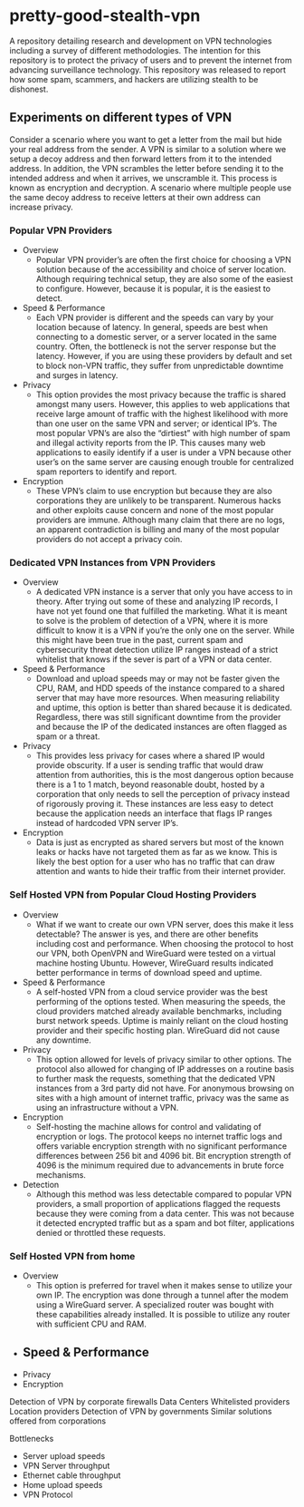 # pretty-good-stealth-vpn
A repository detailing research and development on VPN technologies including a survey of different methodologies. The intention for this repository is to protect the privacy of users and to prevent the internet from advancing surveillance technology. This repository was released to report how some spam, scammers, and hackers are utilizing stealth to be dishonest.

## Experiments on different types of VPN

Consider a scenario where you want to get a letter from the mail but hide your real address from the sender. A VPN is similar to a solution where we setup a decoy address and then forward letters from it to the intended address. In addition, the VPN scrambles the letter before sending it to the intended address and when it arrives, we unscramble it. This process is known as encryption and decryption. A scenario where multiple people use the same decoy address to receive letters at their own address can increase privacy.

### Popular VPN Providers
- Overview
    - Popular VPN provider’s are often the first choice for choosing a VPN solution because of the accessibility and choice of server location. Although requiring technical setup, they are also some of the easiest to configure. However, because it is popular, it is the easiest to detect. 
- Speed & Performance
    - Each VPN provider is different and the speeds can vary by your location because of latency. In general, speeds are best when connecting to a domestic server, or a server located in the same country. Often, the bottleneck is not the server response but the latency. However, if you are using these providers by default and set to block non-VPN traffic, they suffer from unpredictable downtime and surges in latency. 
- Privacy
    - This option provides the most privacy because the traffic is shared amongst many users. However, this applies to web applications that receive large amount of traffic with the highest likelihood with more than one user on the same VPN and server; or identical IP’s. The most popular VPN’s are also the “dirtiest” with high number of spam and illegal activity reports from the IP. This causes many web applications to easily identify if a user is under a VPN because other user’s on the same server are causing enough trouble for centralized spam reporters to identify and report.
- Encryption
    - These VPN’s claim to use encryption but because they are also corporations they are unlikely to be transparent. Numerous hacks and other exploits cause concern and none of the most popular providers are immune. Although many claim that there are no logs, an apparent contradiction is billing and many of the most popular providers do not accept a privacy coin. 
### Dedicated VPN Instances from VPN Providers
- Overview
    - A dedicated VPN instance is a server that only you have access to in theory. After trying out some of these and analyzing IP records, I have not yet found one that fulfilled the marketing. What it is meant to solve is the problem of detection of a VPN, where it is more difficult to know it is a VPN if you’re the only one on the server. While this might have been true in the past, current spam and cybersecurity threat detection utilize IP ranges instead of a strict whitelist that knows if the sever is part of a VPN or data center.  
- Speed & Performance
    - Download and upload speeds may or may not be faster given the CPU, RAM, and HDD speeds of the instance compared to a shared server that may have more resources. When measuring reliability and uptime, this option is better than shared because it is dedicated. Regardless, there was still significant downtime from the provider and because the IP of the dedicated instances are often flagged as spam or a threat.
- Privacy
    - This provides less privacy for cases where a shared IP would provide obscurity. If a user is sending traffic that would draw attention from authorities, this is the most dangerous option because there is a 1 to 1 match, beyond reasonable doubt, hosted by a corporation that only needs to sell the perception of privacy instead of rigorously proving it. These instances are less easy to detect because the application needs an interface that flags IP ranges instead of hardcoded VPN server IP’s.
- Encryption
    - Data is just as encrypted as shared servers but most of the known leaks or hacks have not targeted them as far as we know. This is likely the best option for a user who has no traffic that can draw attention and wants to hide their traffic from their internet provider.
### Self Hosted VPN from Popular Cloud Hosting Providers
- Overview
    - What if we want to create our own VPN server, does this make it less detectable? The answer is yes, and there are other benefits including cost and performance. When choosing the protocol to host our VPN, both OpenVPN and WireGuard were tested on a virtual machine hosting Ubuntu. However, WireGuard results indicated better performance in terms of download speed and uptime.  
- Speed & Performance
    - A self-hosted VPN from a cloud service provider was the best performing of the options tested. When measuring the speeds, the cloud providers matched already available benchmarks, including burst network speeds. Uptime is mainly reliant on the cloud hosting provider and their specific hosting plan. WireGuard did not cause any downtime.
- Privacy
    - This option allowed for levels of privacy similar to other options. The protocol also allowed for changing of IP addresses on a routine basis to further mask the requests, something that the dedicated VPN instances from a 3rd party did not have. For anonymous browsing on sites with a high amount of internet traffic, privacy was the same as using an infrastructure without a VPN.
- Encryption
    - Self-hosting the machine allows for control and validating of encryption or logs. The protocol keeps no internet traffic logs and offers variable encryption strength with no significant performance differences between 256 bit and 4096 bit. Bit encryption strength of 4096 is the minimum required due to advancements in brute force mechanisms.
- Detection
    - Although this method was less detectable compared to popular VPN providers, a small proportion of applications flagged the requests because they were coming from a data center. This was not because it detected encrypted traffic but as a spam and bot filter, applications denied or throttled these requests.
### Self Hosted VPN from home
- Overview
    - This option is preferred for travel when it makes sense to utilize your own IP. The encryption was done through a tunnel after the modem using a WireGuard server. A specialized router was bought with these capabilities already installed. It is possible to utilize any router with sufficient CPU and RAM. 
- Speed & Performance
    - 
- Privacy
- Encryption

Detection of VPN by corporate firewalls
  Data Centers
  Whitelisted providers
  Location providers
Detection of VPN by governments
  Similar solutions offered from corporations


Bottlenecks
- Server upload speeds
- VPN Server throughput 
- Ethernet cable throughput
- Home upload speeds
- VPN Protocol
